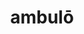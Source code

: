 ---
title: ambulō
meaning: to walk
ch: two
pos: verb
inf: ambulāre
secondppstem: ambul
infend: āre
conjugation: first
derivatives: amble, ambulatory
mt: yes
mt1thru4: yes
ss1: yes
---